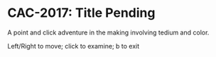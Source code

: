 # CAC-2017: Title Pending

A point and click adventure in the making involving tedium and color.

Left/Right to move; click to examine; b to exit